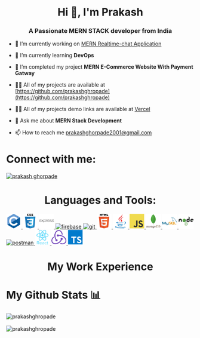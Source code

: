<h1 align="center">Hi 👋, I'm Prakash</h1>
<h3 align="center">A Passionate MERN STACK developer from India</h3>

- 🔭 I’m currently working on <a href="https://github.com/prakashghropade/Realtime_Chat_Application">MERN Realtime-chat Application</a>

- 🌱 I’m currently learning **DevOps**

- 🤝 I’m completed my project **MERN E-Commerce Website With Payment Gatway**

- 👨‍💻 All of my projects are available at [https://github.com/prakashghropade](https://github.com/prakashghropade)
  
- 👨‍💻 All of my projects demo links are available at <a href="https://vercel.com/prakash-ghorpades-projects">Vercel</a>

- 💬 Ask me about **MERN Stack Development** 

- 📫 How to reach me <a href="www.gmail.com"> prakashghorpade2001@gmail.com </a>

<h1 align="left">Connect with me:</h1>
<p align="left">
<a href="https://linkedin.com/in/prakash ghorpade" target="blank"><img align="center" src="https://raw.githubusercontent.com/rahuldkjain/github-profile-readme-generator/master/src/images/icons/Social/linked-in-alt.svg" alt="prakash ghorpade" height="30" width="40" /></a>
</p>

<h1 align="center">Languages and Tools:</h1>
<p align="left"> <a href="https://www.cprogramming.com/" target="_blank" rel="noreferrer"> <img src="https://raw.githubusercontent.com/devicons/devicon/master/icons/c/c-original.svg" alt="c" width="40" height="40" margin="3px"/> </a> <a href="https://www.w3schools.com/css/" target="_blank" rel="noreferrer"> <img src="https://raw.githubusercontent.com/devicons/devicon/master/icons/css3/css3-original-wordmark.svg" alt="css3" width="40" height="40"/> </a> </a> <a href="https://expressjs.com" target="_blank" rel="noreferrer"> <img src="https://raw.githubusercontent.com/devicons/devicon/master/icons/express/express-original-wordmark.svg" alt="express" width="40" height="40"/> </a> <a href="https://firebase.google.com/" target="_blank" rel="noreferrer"> <img src="https://www.vectorlogo.zone/logos/firebase/firebase-icon.svg" alt="firebase" width="40" height="40"/> </a> <a href="https://git-scm.com/" target="_blank" rel="noreferrer"> <img src="https://www.vectorlogo.zone/logos/git-scm/git-scm-icon.svg" alt="git" width="40" height="40"/> </a> <a href="https://www.w3.org/html/" target="_blank" rel="noreferrer"> <img src="https://raw.githubusercontent.com/devicons/devicon/master/icons/html5/html5-original-wordmark.svg" alt="html5" width="40" height="40"/> </a> <a href="https://www.java.com" target="_blank" rel="noreferrer"> <img src="https://raw.githubusercontent.com/devicons/devicon/master/icons/java/java-original.svg" alt="java" width="40" height="40"/> </a> <a href="https://developer.mozilla.org/en-US/docs/Web/JavaScript" target="_blank" rel="noreferrer"> <img src="https://raw.githubusercontent.com/devicons/devicon/master/icons/javascript/javascript-original.svg" alt="javascript" width="40" height="40"/> </a> <a href="https://www.mongodb.com/" target="_blank" rel="noreferrer"> <img src="https://raw.githubusercontent.com/devicons/devicon/master/icons/mongodb/mongodb-original-wordmark.svg" alt="mongodb" width="40" height="40"/> </a> <a href="https://www.mysql.com/" target="_blank" rel="noreferrer"> <img src="https://raw.githubusercontent.com/devicons/devicon/master/icons/mysql/mysql-original-wordmark.svg" alt="mysql" width="40" height="40"/> </a> <a href="https://nodejs.org" target="_blank" rel="noreferrer"> <img src="https://raw.githubusercontent.com/devicons/devicon/master/icons/nodejs/nodejs-original-wordmark.svg" alt="nodejs" width="40" height="40"/> </a>  </a> <a href="https://postman.com" target="_blank" rel="noreferrer"> <img src="https://www.vectorlogo.zone/logos/getpostman/getpostman-icon.svg" alt="postman" width="40" height="40"/> </a> <a href="https://reactjs.org/" target="_blank" rel="noreferrer"> <img src="https://raw.githubusercontent.com/devicons/devicon/master/icons/react/react-original-wordmark.svg" alt="react" width="40" height="40"/> </a> <a href="https://redux.js.org" target="_blank" rel="noreferrer"> <img src="https://raw.githubusercontent.com/devicons/devicon/master/icons/redux/redux-original.svg" alt="redux" width="40" height="40"/> </a> <a href="https://www.typescriptlang.org/" target="_blank" rel="noreferrer"> <img src="https://raw.githubusercontent.com/devicons/devicon/master/icons/typescript/typescript-original.svg" alt="typescript" width="40" height="40"/> </a> </p>

<h1 align="center">My Work Experience</h1>

<h1>My Github Stats 📊</h1>
<div display="flex">
<p><img align="center" src="https://github-readme-stats.vercel.app/api/top-langs?username=prakashghropade&show_icons=true&locale=en&layout=compact" alt="prakashghropade" height="150" width="300"/></p>
<p><img align="center" src="https://github-readme-streak-stats.herokuapp.com/?user=prakashghropade&" alt="prakashghropade" height="150" width="300"/></p>
</div>


